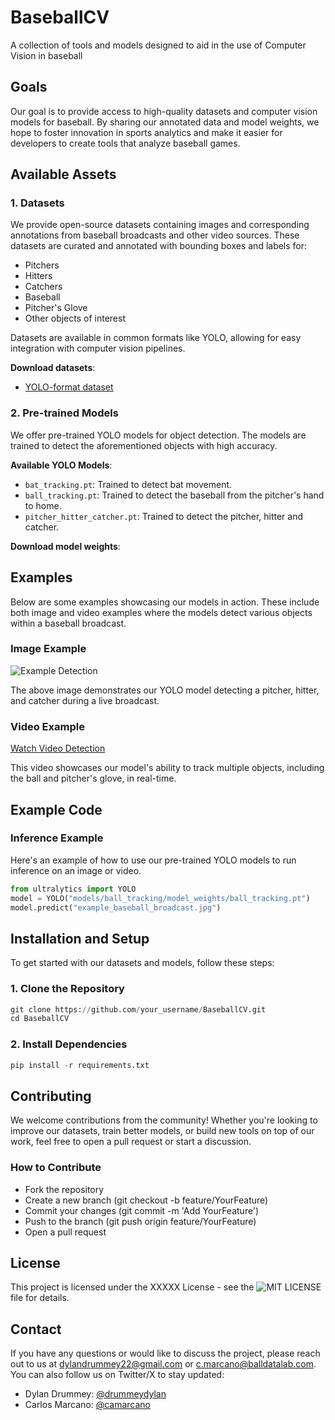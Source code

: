 # BaseballCV
 A collection of tools and models designed to aid in the use of Computer Vision in baseball

## Goals

Our goal is to provide access to high-quality datasets and computer vision models for baseball. By sharing our annotated data and model weights, we hope to foster innovation in sports analytics and make it easier for developers to create tools that analyze baseball games.

## Available Assets

### 1. Datasets
We provide open-source datasets containing images and corresponding annotations from baseball broadcasts and other video sources. These datasets are curated and annotated with bounding boxes and labels for:

- Pitchers
- Hitters
- Catchers
- Baseball
- Pitcher's Glove
- Other objects of interest

Datasets are available in common formats like YOLO, allowing for easy integration with computer vision pipelines.

**Download datasets**:

- [YOLO-format dataset](datasets)

### 2. Pre-trained Models
We offer pre-trained YOLO models for object detection. The models are trained to detect the aforementioned objects with high accuracy.

**Available YOLO Models**:

- `bat_tracking.pt`: Trained to detect bat movement.
- `ball_tracking.pt`: Trained to detect the baseball from the pitcher's hand to home.
- `pitcher_hitter_catcher.pt`: Trained to detect the pitcher, hitter and catcher.

**Download model weights**:


## Examples

Below are some examples showcasing our models in action. These include both image and video examples where the models detect various objects within a baseball broadcast.

### Image Example

![Example Detection](link_to_image_example)

The above image demonstrates our YOLO model detecting a pitcher, hitter, and catcher during a live broadcast.

### Video Example
[Watch Video Detection](link_to_video_example)

This video showcases our model's ability to track multiple objects, including the ball and pitcher's glove, in real-time.

## Example Code

### Inference Example

Here's an example of how to use our pre-trained YOLO models to run inference on an image or video.

```python
from ultralytics import YOLO
model = YOLO("models/ball_tracking/model_weights/ball_tracking.pt")
model.predict("example_baseball_broadcast.jpg")
```


## Installation and Setup

To get started with our datasets and models, follow these steps:

### 1. Clone the Repository

```python
git clone https://github.com/your_username/BaseballCV.git
cd BaseballCV
```

### 2. Install Dependencies

```python
pip install -r requirements.txt
```

## Contributing

We welcome contributions from the community! Whether you're looking to improve our datasets, train better models, or build new tools on top of our work, feel free to open a pull request or start a discussion.

### How to Contribute

 - Fork the repository
 - Create a new branch (git checkout -b feature/YourFeature)
 - Commit your changes (git commit -m 'Add YourFeature')
 - Push to the branch (git push origin feature/YourFeature)
 - Open a pull request

## License

This project is licensed under the XXXXX License - see the ![MIT LICENSE](LICENSE) file for details.

## Contact

If you have any questions or would like to discuss the project, please reach out to us at dylandrummey22@gmail.com or c.marcano@balldatalab.com. You can also follow us on Twitter/X to stay updated:

- Dylan Drummey: [@drummeydylan](https://x.com/DrummeyDylan)
- Carlos Marcano: [@camarcano](https://x.com/camarcano)

